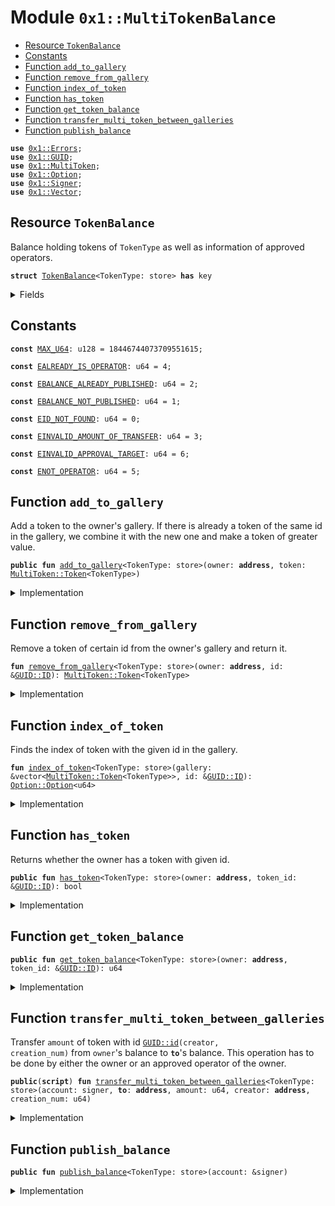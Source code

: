 
<a name="0x1_MultiTokenBalance"></a>

# Module `0x1::MultiTokenBalance`



-  [Resource `TokenBalance`](#0x1_MultiTokenBalance_TokenBalance)
-  [Constants](#@Constants_0)
-  [Function `add_to_gallery`](#0x1_MultiTokenBalance_add_to_gallery)
-  [Function `remove_from_gallery`](#0x1_MultiTokenBalance_remove_from_gallery)
-  [Function `index_of_token`](#0x1_MultiTokenBalance_index_of_token)
-  [Function `has_token`](#0x1_MultiTokenBalance_has_token)
-  [Function `get_token_balance`](#0x1_MultiTokenBalance_get_token_balance)
-  [Function `transfer_multi_token_between_galleries`](#0x1_MultiTokenBalance_transfer_multi_token_between_galleries)
-  [Function `publish_balance`](#0x1_MultiTokenBalance_publish_balance)


<pre><code><b>use</b> <a href="../../../../../../../experimental/releases/artifacts/current/build/MoveStdlib/docs/Errors.md#0x1_Errors">0x1::Errors</a>;
<b>use</b> <a href="../../../../../../../experimental/releases/artifacts/current/build/MoveStdlib/docs/GUID.md#0x1_GUID">0x1::GUID</a>;
<b>use</b> <a href="MultiToken.md#0x1_MultiToken">0x1::MultiToken</a>;
<b>use</b> <a href="../../../../../../../experimental/releases/artifacts/current/build/MoveStdlib/docs/Option.md#0x1_Option">0x1::Option</a>;
<b>use</b> <a href="../../../../../../../experimental/releases/artifacts/current/build/MoveStdlib/docs/Signer.md#0x1_Signer">0x1::Signer</a>;
<b>use</b> <a href="../../../../../../../experimental/releases/artifacts/current/build/MoveStdlib/docs/Vector.md#0x1_Vector">0x1::Vector</a>;
</code></pre>



<a name="0x1_MultiTokenBalance_TokenBalance"></a>

## Resource `TokenBalance`

Balance holding tokens of <code>TokenType</code> as well as information of approved operators.


<pre><code><b>struct</b> <a href="MultiTokenBalance.md#0x1_MultiTokenBalance_TokenBalance">TokenBalance</a>&lt;TokenType: store&gt; <b>has</b> key
</code></pre>



<details>
<summary>Fields</summary>


<dl>
<dt>
<code>gallery: vector&lt;<a href="MultiToken.md#0x1_MultiToken_Token">MultiToken::Token</a>&lt;TokenType&gt;&gt;</code>
</dt>
<dd>
 Gallery full of multi tokens owned by this balance
</dd>
</dl>


</details>

<a name="@Constants_0"></a>

## Constants


<a name="0x1_MultiTokenBalance_MAX_U64"></a>



<pre><code><b>const</b> <a href="MultiTokenBalance.md#0x1_MultiTokenBalance_MAX_U64">MAX_U64</a>: u128 = 18446744073709551615;
</code></pre>



<a name="0x1_MultiTokenBalance_EALREADY_IS_OPERATOR"></a>



<pre><code><b>const</b> <a href="MultiTokenBalance.md#0x1_MultiTokenBalance_EALREADY_IS_OPERATOR">EALREADY_IS_OPERATOR</a>: u64 = 4;
</code></pre>



<a name="0x1_MultiTokenBalance_EBALANCE_ALREADY_PUBLISHED"></a>



<pre><code><b>const</b> <a href="MultiTokenBalance.md#0x1_MultiTokenBalance_EBALANCE_ALREADY_PUBLISHED">EBALANCE_ALREADY_PUBLISHED</a>: u64 = 2;
</code></pre>



<a name="0x1_MultiTokenBalance_EBALANCE_NOT_PUBLISHED"></a>



<pre><code><b>const</b> <a href="MultiTokenBalance.md#0x1_MultiTokenBalance_EBALANCE_NOT_PUBLISHED">EBALANCE_NOT_PUBLISHED</a>: u64 = 1;
</code></pre>



<a name="0x1_MultiTokenBalance_EID_NOT_FOUND"></a>



<pre><code><b>const</b> <a href="MultiTokenBalance.md#0x1_MultiTokenBalance_EID_NOT_FOUND">EID_NOT_FOUND</a>: u64 = 0;
</code></pre>



<a name="0x1_MultiTokenBalance_EINVALID_AMOUNT_OF_TRANSFER"></a>



<pre><code><b>const</b> <a href="MultiTokenBalance.md#0x1_MultiTokenBalance_EINVALID_AMOUNT_OF_TRANSFER">EINVALID_AMOUNT_OF_TRANSFER</a>: u64 = 3;
</code></pre>



<a name="0x1_MultiTokenBalance_EINVALID_APPROVAL_TARGET"></a>



<pre><code><b>const</b> <a href="MultiTokenBalance.md#0x1_MultiTokenBalance_EINVALID_APPROVAL_TARGET">EINVALID_APPROVAL_TARGET</a>: u64 = 6;
</code></pre>



<a name="0x1_MultiTokenBalance_ENOT_OPERATOR"></a>



<pre><code><b>const</b> <a href="MultiTokenBalance.md#0x1_MultiTokenBalance_ENOT_OPERATOR">ENOT_OPERATOR</a>: u64 = 5;
</code></pre>



<a name="0x1_MultiTokenBalance_add_to_gallery"></a>

## Function `add_to_gallery`

Add a token to the owner's gallery. If there is already a token of the same id in the
gallery, we combine it with the new one and make a token of greater value.


<pre><code><b>public</b> <b>fun</b> <a href="MultiTokenBalance.md#0x1_MultiTokenBalance_add_to_gallery">add_to_gallery</a>&lt;TokenType: store&gt;(owner: <b>address</b>, token: <a href="MultiToken.md#0x1_MultiToken_Token">MultiToken::Token</a>&lt;TokenType&gt;)
</code></pre>



<details>
<summary>Implementation</summary>


<pre><code><b>public</b> <b>fun</b> <a href="MultiTokenBalance.md#0x1_MultiTokenBalance_add_to_gallery">add_to_gallery</a>&lt;TokenType: store&gt;(owner: <b>address</b>, token: Token&lt;TokenType&gt;)
<b>acquires</b> <a href="MultiTokenBalance.md#0x1_MultiTokenBalance_TokenBalance">TokenBalance</a> {
    <b>assert</b>!(<b>exists</b>&lt;<a href="MultiTokenBalance.md#0x1_MultiTokenBalance_TokenBalance">TokenBalance</a>&lt;TokenType&gt;&gt;(owner), <a href="MultiTokenBalance.md#0x1_MultiTokenBalance_EBALANCE_NOT_PUBLISHED">EBALANCE_NOT_PUBLISHED</a>);
    <b>let</b> id = <a href="MultiToken.md#0x1_MultiToken_id">MultiToken::id</a>&lt;TokenType&gt;(&token);
    <b>if</b> (<a href="MultiTokenBalance.md#0x1_MultiTokenBalance_has_token">has_token</a>&lt;TokenType&gt;(owner, &id)) {
        // If `owner` already <b>has</b> a token <b>with</b> the same id, remove it from the gallery
        // and join it <b>with</b> the new token.
        <b>let</b> original_token = <a href="MultiTokenBalance.md#0x1_MultiTokenBalance_remove_from_gallery">remove_from_gallery</a>&lt;TokenType&gt;(owner, &id);
        <a href="MultiToken.md#0x1_MultiToken_join">MultiToken::join</a>&lt;TokenType&gt;(&<b>mut</b> token, original_token);
    };
    <b>let</b> gallery = &<b>mut</b> <b>borrow_global_mut</b>&lt;<a href="MultiTokenBalance.md#0x1_MultiTokenBalance_TokenBalance">TokenBalance</a>&lt;TokenType&gt;&gt;(owner).gallery;
    <a href="../../../../../../../experimental/releases/artifacts/current/build/MoveStdlib/docs/Vector.md#0x1_Vector_push_back">Vector::push_back</a>(gallery, token)
}
</code></pre>



</details>

<a name="0x1_MultiTokenBalance_remove_from_gallery"></a>

## Function `remove_from_gallery`

Remove a token of certain id from the owner's gallery and return it.


<pre><code><b>fun</b> <a href="MultiTokenBalance.md#0x1_MultiTokenBalance_remove_from_gallery">remove_from_gallery</a>&lt;TokenType: store&gt;(owner: <b>address</b>, id: &<a href="../../../../../../../experimental/releases/artifacts/current/build/MoveStdlib/docs/GUID.md#0x1_GUID_ID">GUID::ID</a>): <a href="MultiToken.md#0x1_MultiToken_Token">MultiToken::Token</a>&lt;TokenType&gt;
</code></pre>



<details>
<summary>Implementation</summary>


<pre><code><b>fun</b> <a href="MultiTokenBalance.md#0x1_MultiTokenBalance_remove_from_gallery">remove_from_gallery</a>&lt;TokenType: store&gt;(owner: <b>address</b>, id: &<a href="../../../../../../../experimental/releases/artifacts/current/build/MoveStdlib/docs/GUID.md#0x1_GUID_ID">GUID::ID</a>): Token&lt;TokenType&gt;
<b>acquires</b> <a href="MultiTokenBalance.md#0x1_MultiTokenBalance_TokenBalance">TokenBalance</a> {
    <b>assert</b>!(<b>exists</b>&lt;<a href="MultiTokenBalance.md#0x1_MultiTokenBalance_TokenBalance">TokenBalance</a>&lt;TokenType&gt;&gt;(owner), <a href="MultiTokenBalance.md#0x1_MultiTokenBalance_EBALANCE_NOT_PUBLISHED">EBALANCE_NOT_PUBLISHED</a>);
    <b>let</b> gallery = &<b>mut</b> <b>borrow_global_mut</b>&lt;<a href="MultiTokenBalance.md#0x1_MultiTokenBalance_TokenBalance">TokenBalance</a>&lt;TokenType&gt;&gt;(owner).gallery;
    <b>let</b> index_opt = <a href="MultiTokenBalance.md#0x1_MultiTokenBalance_index_of_token">index_of_token</a>&lt;TokenType&gt;(gallery, id);
    <b>assert</b>!(<a href="../../../../../../../experimental/releases/artifacts/current/build/MoveStdlib/docs/Option.md#0x1_Option_is_some">Option::is_some</a>(&index_opt), <a href="../../../../../../../experimental/releases/artifacts/current/build/MoveStdlib/docs/Errors.md#0x1_Errors_limit_exceeded">Errors::limit_exceeded</a>(<a href="MultiTokenBalance.md#0x1_MultiTokenBalance_EID_NOT_FOUND">EID_NOT_FOUND</a>));
    <a href="../../../../../../../experimental/releases/artifacts/current/build/MoveStdlib/docs/Vector.md#0x1_Vector_remove">Vector::remove</a>(gallery, <a href="../../../../../../../experimental/releases/artifacts/current/build/MoveStdlib/docs/Option.md#0x1_Option_extract">Option::extract</a>(&<b>mut</b> index_opt))
}
</code></pre>



</details>

<a name="0x1_MultiTokenBalance_index_of_token"></a>

## Function `index_of_token`

Finds the index of token with the given id in the gallery.


<pre><code><b>fun</b> <a href="MultiTokenBalance.md#0x1_MultiTokenBalance_index_of_token">index_of_token</a>&lt;TokenType: store&gt;(gallery: &vector&lt;<a href="MultiToken.md#0x1_MultiToken_Token">MultiToken::Token</a>&lt;TokenType&gt;&gt;, id: &<a href="../../../../../../../experimental/releases/artifacts/current/build/MoveStdlib/docs/GUID.md#0x1_GUID_ID">GUID::ID</a>): <a href="../../../../../../../experimental/releases/artifacts/current/build/MoveStdlib/docs/Option.md#0x1_Option_Option">Option::Option</a>&lt;u64&gt;
</code></pre>



<details>
<summary>Implementation</summary>


<pre><code><b>fun</b> <a href="MultiTokenBalance.md#0x1_MultiTokenBalance_index_of_token">index_of_token</a>&lt;TokenType: store&gt;(gallery: &vector&lt;Token&lt;TokenType&gt;&gt;, id: &<a href="../../../../../../../experimental/releases/artifacts/current/build/MoveStdlib/docs/GUID.md#0x1_GUID_ID">GUID::ID</a>): <a href="../../../../../../../experimental/releases/artifacts/current/build/MoveStdlib/docs/Option.md#0x1_Option">Option</a>&lt;u64&gt; {
    <b>let</b> i = 0;
    <b>let</b> len = <a href="../../../../../../../experimental/releases/artifacts/current/build/MoveStdlib/docs/Vector.md#0x1_Vector_length">Vector::length</a>(gallery);
    <b>while</b> (i &lt; len) {
        <b>if</b> (<a href="MultiToken.md#0x1_MultiToken_id">MultiToken::id</a>&lt;TokenType&gt;(<a href="../../../../../../../experimental/releases/artifacts/current/build/MoveStdlib/docs/Vector.md#0x1_Vector_borrow">Vector::borrow</a>(gallery, i)) == *id) {
            <b>return</b> <a href="../../../../../../../experimental/releases/artifacts/current/build/MoveStdlib/docs/Option.md#0x1_Option_some">Option::some</a>(i)
        };
        i = i + 1;
    };
    <a href="../../../../../../../experimental/releases/artifacts/current/build/MoveStdlib/docs/Option.md#0x1_Option_none">Option::none</a>()
}
</code></pre>



</details>

<a name="0x1_MultiTokenBalance_has_token"></a>

## Function `has_token`

Returns whether the owner has a token with given id.


<pre><code><b>public</b> <b>fun</b> <a href="MultiTokenBalance.md#0x1_MultiTokenBalance_has_token">has_token</a>&lt;TokenType: store&gt;(owner: <b>address</b>, token_id: &<a href="../../../../../../../experimental/releases/artifacts/current/build/MoveStdlib/docs/GUID.md#0x1_GUID_ID">GUID::ID</a>): bool
</code></pre>



<details>
<summary>Implementation</summary>


<pre><code><b>public</b> <b>fun</b> <a href="MultiTokenBalance.md#0x1_MultiTokenBalance_has_token">has_token</a>&lt;TokenType: store&gt;(owner: <b>address</b>, token_id: &<a href="../../../../../../../experimental/releases/artifacts/current/build/MoveStdlib/docs/GUID.md#0x1_GUID_ID">GUID::ID</a>): bool <b>acquires</b> <a href="MultiTokenBalance.md#0x1_MultiTokenBalance_TokenBalance">TokenBalance</a> {
    <a href="../../../../../../../experimental/releases/artifacts/current/build/MoveStdlib/docs/Option.md#0x1_Option_is_some">Option::is_some</a>(&<a href="MultiTokenBalance.md#0x1_MultiTokenBalance_index_of_token">index_of_token</a>(&<b>borrow_global</b>&lt;<a href="MultiTokenBalance.md#0x1_MultiTokenBalance_TokenBalance">TokenBalance</a>&lt;TokenType&gt;&gt;(owner).gallery, token_id))
}
</code></pre>



</details>

<a name="0x1_MultiTokenBalance_get_token_balance"></a>

## Function `get_token_balance`



<pre><code><b>public</b> <b>fun</b> <a href="MultiTokenBalance.md#0x1_MultiTokenBalance_get_token_balance">get_token_balance</a>&lt;TokenType: store&gt;(owner: <b>address</b>, token_id: &<a href="../../../../../../../experimental/releases/artifacts/current/build/MoveStdlib/docs/GUID.md#0x1_GUID_ID">GUID::ID</a>): u64
</code></pre>



<details>
<summary>Implementation</summary>


<pre><code><b>public</b> <b>fun</b> <a href="MultiTokenBalance.md#0x1_MultiTokenBalance_get_token_balance">get_token_balance</a>&lt;TokenType: store&gt;(owner: <b>address</b>, token_id: &<a href="../../../../../../../experimental/releases/artifacts/current/build/MoveStdlib/docs/GUID.md#0x1_GUID_ID">GUID::ID</a>
): u64 <b>acquires</b> <a href="MultiTokenBalance.md#0x1_MultiTokenBalance_TokenBalance">TokenBalance</a> {
    <b>let</b> gallery = &<b>borrow_global</b>&lt;<a href="MultiTokenBalance.md#0x1_MultiTokenBalance_TokenBalance">TokenBalance</a>&lt;TokenType&gt;&gt;(owner).gallery;
    <b>let</b> index_opt = <a href="MultiTokenBalance.md#0x1_MultiTokenBalance_index_of_token">index_of_token</a>&lt;TokenType&gt;(gallery, token_id);

    <b>if</b> (<a href="../../../../../../../experimental/releases/artifacts/current/build/MoveStdlib/docs/Option.md#0x1_Option_is_none">Option::is_none</a>(&index_opt)) {
        0
    } <b>else</b> {
        <b>let</b> index = <a href="../../../../../../../experimental/releases/artifacts/current/build/MoveStdlib/docs/Option.md#0x1_Option_extract">Option::extract</a>(&<b>mut</b> index_opt);
        <a href="MultiToken.md#0x1_MultiToken_balance">MultiToken::balance</a>(<a href="../../../../../../../experimental/releases/artifacts/current/build/MoveStdlib/docs/Vector.md#0x1_Vector_borrow">Vector::borrow</a>(gallery, index))
    }
}
</code></pre>



</details>

<a name="0x1_MultiTokenBalance_transfer_multi_token_between_galleries"></a>

## Function `transfer_multi_token_between_galleries`

Transfer <code>amount</code> of token with id <code><a href="../../../../../../../experimental/releases/artifacts/current/build/MoveStdlib/docs/GUID.md#0x1_GUID_id">GUID::id</a>(creator, creation_num)</code> from <code>owner</code>'s
balance to <code><b>to</b></code>'s balance. This operation has to be done by either the owner or an
approved operator of the owner.


<pre><code><b>public</b>(<b>script</b>) <b>fun</b> <a href="MultiTokenBalance.md#0x1_MultiTokenBalance_transfer_multi_token_between_galleries">transfer_multi_token_between_galleries</a>&lt;TokenType: store&gt;(account: signer, <b>to</b>: <b>address</b>, amount: u64, creator: <b>address</b>, creation_num: u64)
</code></pre>



<details>
<summary>Implementation</summary>


<pre><code><b>public</b>(<b>script</b>) <b>fun</b> <a href="MultiTokenBalance.md#0x1_MultiTokenBalance_transfer_multi_token_between_galleries">transfer_multi_token_between_galleries</a>&lt;TokenType: store&gt;(
    account: signer,
    <b>to</b>: <b>address</b>,
    amount: u64,
    creator: <b>address</b>,
    creation_num: u64
) <b>acquires</b> <a href="MultiTokenBalance.md#0x1_MultiTokenBalance_TokenBalance">TokenBalance</a> {
    <b>let</b> owner = <a href="../../../../../../../experimental/releases/artifacts/current/build/MoveStdlib/docs/Signer.md#0x1_Signer_address_of">Signer::address_of</a>(&account);

    <b>assert</b>!(amount &gt; 0, <a href="MultiTokenBalance.md#0x1_MultiTokenBalance_EINVALID_AMOUNT_OF_TRANSFER">EINVALID_AMOUNT_OF_TRANSFER</a>);

    // Remove <a href="NFT.md#0x1_NFT">NFT</a> from `owner`'s gallery
    <b>let</b> id = <a href="../../../../../../../experimental/releases/artifacts/current/build/MoveStdlib/docs/GUID.md#0x1_GUID_create_id">GUID::create_id</a>(creator, creation_num);
    <b>let</b> token = <a href="MultiTokenBalance.md#0x1_MultiTokenBalance_remove_from_gallery">remove_from_gallery</a>&lt;TokenType&gt;(owner, &id);

    <b>assert</b>!(amount &lt;= <a href="MultiToken.md#0x1_MultiToken_balance">MultiToken::balance</a>(&token), <a href="MultiTokenBalance.md#0x1_MultiTokenBalance_EINVALID_AMOUNT_OF_TRANSFER">EINVALID_AMOUNT_OF_TRANSFER</a>);

    <b>if</b> (amount == <a href="MultiToken.md#0x1_MultiToken_balance">MultiToken::balance</a>(&token)) {
        // Owner does not have any token left, so add token <b>to</b> `<b>to</b>`'s gallery.
        <a href="MultiTokenBalance.md#0x1_MultiTokenBalance_add_to_gallery">add_to_gallery</a>&lt;TokenType&gt;(<b>to</b>, token);
    } <b>else</b> {
        // Split owner's token into two
        <b>let</b> (owner_token, to_token) = <a href="MultiToken.md#0x1_MultiToken_split">MultiToken::split</a>&lt;TokenType&gt;(token, amount);

        // Add tokens <b>to</b> owner's gallery.
        <a href="MultiTokenBalance.md#0x1_MultiTokenBalance_add_to_gallery">add_to_gallery</a>&lt;TokenType&gt;(owner, owner_token);

        // Add tokens <b>to</b> `<b>to</b>`'s gallery
        <a href="MultiTokenBalance.md#0x1_MultiTokenBalance_add_to_gallery">add_to_gallery</a>&lt;TokenType&gt;(<b>to</b>, to_token);
    }
    // TODO: add event emission
}
</code></pre>



</details>

<a name="0x1_MultiTokenBalance_publish_balance"></a>

## Function `publish_balance`



<pre><code><b>public</b> <b>fun</b> <a href="MultiTokenBalance.md#0x1_MultiTokenBalance_publish_balance">publish_balance</a>&lt;TokenType: store&gt;(account: &signer)
</code></pre>



<details>
<summary>Implementation</summary>


<pre><code><b>public</b> <b>fun</b> <a href="MultiTokenBalance.md#0x1_MultiTokenBalance_publish_balance">publish_balance</a>&lt;TokenType: store&gt;(account: &signer) {
    <b>assert</b>!(!<b>exists</b>&lt;<a href="MultiTokenBalance.md#0x1_MultiTokenBalance_TokenBalance">TokenBalance</a>&lt;TokenType&gt;&gt;(<a href="../../../../../../../experimental/releases/artifacts/current/build/MoveStdlib/docs/Signer.md#0x1_Signer_address_of">Signer::address_of</a>(account)), <a href="MultiTokenBalance.md#0x1_MultiTokenBalance_EBALANCE_ALREADY_PUBLISHED">EBALANCE_ALREADY_PUBLISHED</a>);
    <b>move_to</b>(account, <a href="MultiTokenBalance.md#0x1_MultiTokenBalance_TokenBalance">TokenBalance</a>&lt;TokenType&gt; { gallery: <a href="../../../../../../../experimental/releases/artifacts/current/build/MoveStdlib/docs/Vector.md#0x1_Vector_empty">Vector::empty</a>() });
}
</code></pre>



</details>

